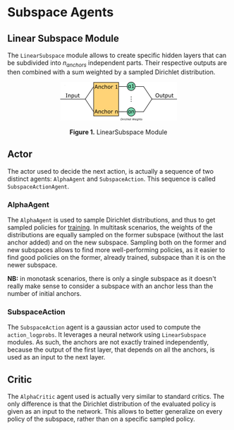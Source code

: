 # Subspace Agents


## Linear Subspace Module

The `LinearSubspace` module allows to create specific hidden layers that can be subdivided into $n_{anchors}$ independent parts. Their respective outputs are then combined with a sum weighted by a sampled Dirichlet distribution.

<center>

![LinearSubspace Module](./assets/linear_subspace.png)

**Figure 1.** LinearSubspace Module
</center>


## Actor

The actor used to decide the next action, is actually a sequence of two distinct agents: `AlphaAgent` and `SubspaceAction`. This sequence is called `SubspaceActionAgent`.


### AlphaAgent

The `AlphaAgent` is used to sample Dirichlet distributions, and thus to get sampled policies for [training](./training.md). In multitask scenarios, the weights of the distributions are equally sampled on the former subspace (without the last anchor added) and on the new subspace. Sampling both on the former and new subspaces allows to find more well-performing policies, as it easier to find good policies on the former, already trained, subspace than it is on the newer subspace.

**NB:** in monotask scenarios, there is only a single subspace as it doesn't really make sense to consider a subspace with an anchor less than the number of initial anchors.


### SubspaceAction

The `SubspaceAction` agent is a gaussian actor used to compute the `action_logprobs`. It leverages a neural network using `LinearSubspace` modules. As such, the anchors are not exactly trained independently, because the output of the first layer, that depends on all the anchors, is used as an input to the next layer.


## Critic

The `AlphaCritic` agent used is actually very similar to standard critics. The only difference is that the Dirichlet distribution of the evaluated policy is given as an input to the network. This allows to better generalize on every policy of the subspace, rather than on a specific sampled policy.